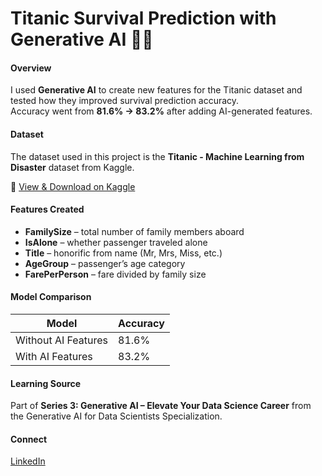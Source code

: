 # Titanic Survival Prediction with Generative AI 🚢🤖

#### Overview
I used **Generative AI** to create new features for the Titanic dataset and tested how they improved survival prediction accuracy.  
Accuracy went from **81.6% → 83.2%** after adding AI-generated features.

#### Dataset
The dataset used in this project is the **Titanic - Machine Learning from Disaster** dataset from Kaggle.  

🔗 [View & Download on Kaggle](https://www.kaggle.com/competitions/titanic/data)

#### Features Created
- **FamilySize** – total number of family members aboard
- **IsAlone** – whether passenger traveled alone
- **Title** – honorific from name (Mr, Mrs, Miss, etc.)
- **AgeGroup** – passenger’s age category
- **FarePerPerson** – fare divided by family size

#### Model Comparison
| Model                | Accuracy |
|----------------------|----------|
| Without AI Features  | 81.6%    |
| With AI Features     | 83.2%    |

#### Learning Source
Part of **Series 3: Generative AI – Elevate Your Data Science Career** from the Generative AI for Data Scientists Specialization.

#### Connect
[LinkedIn](https://www.linkedin.com/in/YOUR-LINK)

